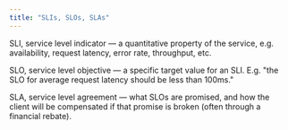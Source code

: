 ```yaml
---
title: "SLIs, SLOs, SLAs"
---
```


SLI, service level indicator — a quantitative property of the service, e.g. availability, request latency, error rate, throughput, etc.

SLO, service level objective — a specific target value for an SLI. E.g. "the SLO for average request latency should be less than 100ms."

SLA, service level agreement — what SLOs are promised, and how the client will be compensated if that promise is broken (often through a financial rebate).

